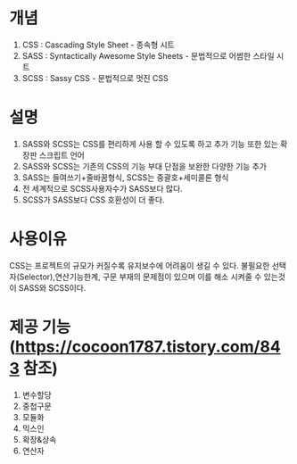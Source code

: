 # 개념

1. CSS : Cascading Style Sheet - 종속형 시트
2. SASS : Syntactically Awesome Style Sheets - 문법적으로 어썸한 스타일 시트
3. SCSS : Sassy CSS - 문법적으로 멋진 CSS

# 설명

1. SASS와 SCSS는 CSS를 편리하게 사용 할 수 있도록 하고 추가 기능 또한 있는 확장판 스크립트 언어
2. SASS와 SCSS는 기존의 CSS의 기능 부대 단점을 보완한 다양한 기능 추가
3. SASS는 들여쓰기+줄바꿈형식, SCSS는 중괄호+세미콜론 형식
4. 전 세계적으로 SCSS사용자수가 SASS보다 많다.
5. SCSS가 SASS보다 CSS 호환성이 더 좋다.

# 사용이유

CSS는 프로젝트의 규모가 커질수록 유지보수에 어려움이 생길 수 있다. 불필요한 선택자(Selector),연산기능한계, 구문 부재의 문제점이 있으며 이를 해소 시켜줄 수 있는것이 SASS와 SCSS이다.

# 제공 기능(https://cocoon1787.tistory.com/843 참조)

1. 변수할당
2. 중첩구문
3. 모듈화
4. 믹스인
5. 확장&상속
6. 연산자
